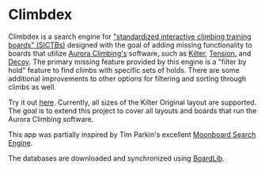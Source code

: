 # Climbdex

Climbdex is a search engine for ["standardized interactive climbing training boards" (SICTBs)](https://gearjunkie.com/climbing/kilter-moon-grasshopper-more-interactive-climbing-training-boards-explained) designed with the goal of adding missing functionality to boards that utilize [Aurora Climbing's](https://auroraclimbing.com/) software, such as [Kilter](https://settercloset.com/pages/the-kilter-board), 
[Tension](https://tensionclimbing.com/product/tension-board-sets/), and [Decoy](https://decoy-holds.com/pages/decoy-board). The primary missing feature provided by this engine is a "filter by hold" feature to find climbs with specific sets of holds. There are some additional improvements to other options for filtering and sorting through climbs as well.

Try it out [here](https://climbdex.fly.dev/). Currently, all sizes of the Kilter Original layout are supported. The goal is to extend this project to cover all layouts and boards that run the Aurora Climbing software.

This app was partially inspired by Tim Parkin's excellent [Moonboard Search Engine](http://mb.timparkin.net/).

The databases are downloaded and synchronized using [BoardLib](https://github.com/lemeryfertitta/BoardLib). 
